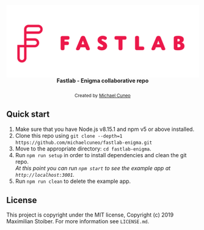 <img src="https://raw.githubusercontent.com/michaelcuneo/fastlab-brand/master/Fastlab_LLR.svg" alt="Fastlab Banner" align="center" />

<br />

<div align="center"><strong>Fastlab - Enigma collaborative repo</strong></div>

<br />

<div align="center">
  <sub>Created by <a href="https://michaelcuneo.com.au/">Michael Cuneo</a></sub>
</div>

## Quick start

1.  Make sure that you have Node.js v8.15.1 and npm v5 or above installed.
2.  Clone this repo using `git clone --depth=1 https://github.com/michaelcuneo/fastlab-enigma.git`
3.  Move to the appropriate directory: `cd fastlab-enigma`.<br />
4.  Run `npm run setup` in order to install dependencies and clean the git repo.<br />
    _At this point you can run `npm start` to see the example app at `http://localhost:3001`._
5.  Run `npm run clean` to delete the example app.

## License

This project is copyright under the MIT license, Copyright (c) 2019 Maximilian
Stoiber. For more information see `LICENSE.md`.
